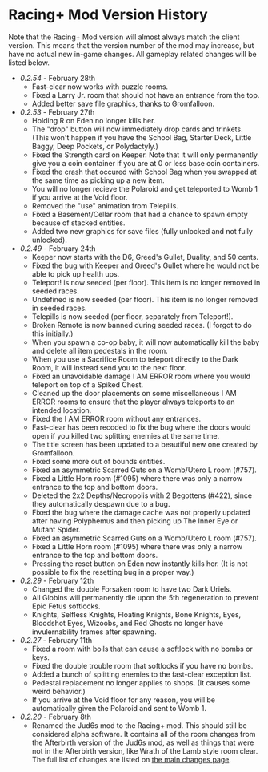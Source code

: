 # Racing+ Mod Version History

Note that the Racing+ Mod version will almost always match the client version. This means that the version number of the mod may increase, but have no actual new in-game changes. All gameplay related changes will be listed below.

* *0.2.54* - February 28th
  * Fast-clear now works with puzzle rooms.
  * Fixed a Larry Jr. room that should not have an entrance from the top.
  * Added better save file graphics, thanks to Gromfalloon.
* *0.2.53* - February 27th
  * Holding R on Eden no longer kills her.
  * The "drop" button will now immediately drop cards and trinkets. (This won't happen if you have the School Bag, Starter Deck, Little Baggy, Deep Pockets, or Polydactyly.)
  * Fixed the Strength card on Keeper. Note that it will only permanently give you a coin container if you are at 0 or less base coin containers.
  * Fixed the crash that occured with School Bag when you swapped at the same time as picking up a new item.
  * You will no longer recieve the Polaroid and get teleported to Womb 1 if you arrive at the Void floor.
  * Removed the "use" animation from Telepills.
  * Fixed a Basement/Cellar room that had a chance to spawn empty because of stacked entities.
  * Added two new graphics for save files (fully unlocked and not fully unlocked).
* *0.2.49* - February 24th
  * Keeper now starts with the D6, Greed's Gullet, Duality, and 50 cents.
  * Fixed the bug with Keeper and Greed's Gullet where he would not be able to pick up health ups.
  * Teleport! is now seeded (per floor). This item is no longer removed in seeded races.
  * Undefined is now seeded (per floor). This item is no longer removed in seeded races.
  * Telepills is now seeded (per floor, separately from Teleport!).
  * Broken Remote is now banned during seeded races. (I forgot to do this initially.)
  * When you spawn a co-op baby, it will now automatically kill the baby and delete all item pedestals in the room.
  * When you use a Sacrifice Room to teleport directly to the Dark Room, it will instead send you to the next floor.
  * Fixed an unavoidable damage I AM ERROR room where you would teleport on top of a Spiked Chest.
  * Cleaned up the door placements on some miscellaneous I AM ERROR rooms to ensure that the player always teleports to an intended location.
  * Fixed the I AM ERROR room without any entrances.
  * Fast-clear has been recoded to fix the bug where the doors would open if you killed two splitting enemies at the same time.
  * The title screen has been updated to a beautiful new one created by Gromfalloon.
  * Fixed some more out of bounds entities.
  * Fixed an asymmetric Scarred Guts on a Womb/Utero L room (#757).
  * Fixed a Little Horn room (#1095) where there was only a narrow entrance to the top and bottom doors.
  * Deleted the 2x2 Depths/Necropolis with 2 Begottens (#422), since they automatically despawn due to a bug.
  * Fixed the bug where the damage cache was not properly updated after having Polyphemus and then picking up The Inner Eye or Mutant Spider.
  * Fixed an asymmetric Scarred Guts on a Womb/Utero L room (#757).
  * Fixed a Little Horn room (#1095) where there was only a narrow entrance to the top and bottom doors.
  * Pressing the reset button on Eden now instantly kills her. (It is not possible to fix the resetting bug in a proper way.)
* *0.2.29* - February 12th
  * Changed the double Forsaken room to have two Dark Uriels.
  * All Globins will permanently die upon the 5th regeneration to prevent Epic Fetus softlocks.
  * Knights, Selfless Knights, Floating Knights, Bone Knights, Eyes, Bloodshot Eyes, Wizoobs, and Red Ghosts no longer have invulernability frames after spawning.
* *0.2.27* - February 11th
  * Fixed a room with boils that can cause a softlock with no bombs or keys.
  * Fixed the double trouble room that softlocks if you have no bombs.
  * Added a bunch of splitting enemies to the fast-clear exception list.
  * Pedestal replacement no longer applies to shops. (It causes some weird behavior.)
  * If you arrive at the Void floor for any reason, you will be automatically given the Polaroid and sent to Womb 1.
* *0.2.20* - February 8th
  * Renamed the Jud6s mod to the Racing+ mod. This should still be considered alpha software. It contains all of the room changes from the Afterbirth version of the Jud6s mod, as well as things that were not in the Afterbirth version, like Wrath of the Lamb style room clear. The full list of changes are listed on [the main changes page](https://github.com/Zamiell/isaac-racing-mod/blob/master/CHANGES.md).

